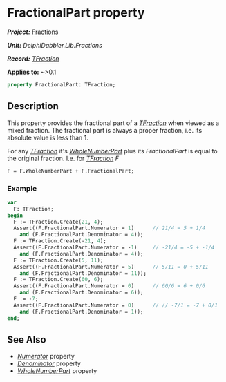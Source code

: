 # FractionalPart property

***Project:*** [Fractions](../API.md)

***Unit:*** _DelphiDabbler.Lib.Fractions_

***Record:*** [_TFraction_](./TFraction.md)

**Applies to:** ~>0.1

```pascal
property FractionalPart: TFraction;
```

## Description

This property provides the fractional part of a [_TFraction_](./TFraction.md) when viewed as a mixed fraction. The fractional part is always a proper fraction, i.e. its absolute value is less than 1.

For any [_TFraction_](./TFraction.md) it's [_WholeNumberPart_](./TFraction-WholeNumberPart.md) plus its _FractionalPart_ is equal to the original fraction. I.e. for [_TFraction_](./TFraction.md) _F_

```text
F = F.WholeNumberPart + F.FractionalPart;
```

### Example

```pascal
var
  F: TFraction;
begin
  F := TFraction.Create(21, 4);
  Assert((F.FractionalPart.Numerator = 1)      // 21/4 = 5 + 1/4
    and (F.FractionalPart.Denominator = 4));
  F := TFraction.Create(-21, 4);
  Assert((F.FractionalPart.Numerator = -1)     // -21/4 = -5 + -1/4
    and (F.FractionalPart.Denominator = 4));
  F := TFraction.Create(5, 11);
  Assert((F.FractionalPart.Numerator = 5)      // 5/11 = 0 + 5/11
    and (F.FractionalPart.Denominator = 11));
  F := TFraction.Create(60, 6);
  Assert((F.FractionalPart.Numerator = 0)      // 60/6 = 6 + 0/6
    and (F.FractionalPart.Denominator = 6));
  F := -7;
  Assert((F.FractionalPart.Numerator = 0)      // // -7/1 = -7 + 0/1
    and (F.FractionalPart.Denominator = 1));
end;
```

## See Also

* [_Numerator_](./TFraction-Numerator.md) property
* [_Denominator_](./TFraction-Denominator.md) property
* [_WholeNumberPart_](./TFraction-WholeNumberPart.md) property
